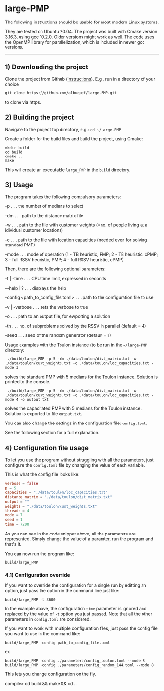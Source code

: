 # large-PMP

The following instructions should be usable for most modern Linux systems.

They are tested on Ubuntu 20.04. The project was built with Cmake version 3.16.3, using gcc 10.2.0. Older versions might work as well. The code uses the OpenMP library for parallelization, which is included in newer gcc versions.

---

## 1) Downloading the project

Clone the project from Github ([instructions](https://docs.github.com/en/github/creating-cloning-and-archiving-repositories/cloning-a-repository-from-github/cloning-a-repository)). E.g., run in a directory of your choice

```git clone https://github.com/albuquef/large-PMP.git```

to clone via https.

## 2) Building the project

Navigate to the project top directory, e.g.: ```cd ~/large-PMP``` 

Create a folder for the build files and build the project, using Cmake:

```
mkdir build
cd build
cmake ..
make
```

This will create an executable ```large_PMP``` in the ```build``` directory.

## 3) Usage

The program takes the following compulsory parameters: 

-p . . . the number of medians to select

-dm . . . path to the distance matrix file

-w . . . path to the file with customer weights (=no. of people living at a idividual customer locations)

-c . . . path to the file with location capacities (needed even for solving standard PMP)

-mode . . . mode of operation (1 - TB heuristic, PMP; 2 - TB heuristic, cPMP; 3 - full RSSV heuristic, PMP; 4 - full RSSV heuristic, cPMP)

Then, there are the following optional parameters:

-t | -time <seconds> . . . CPU time limit, expressed in seconds
 
--help | ? . . . displays the help
 
-config <path_to_config_file.toml> . . . path to the configuration file to use
 
-v | -verbose . . . sets the verbose to true

-o . . . path to an output file, for ewporting a solution

-th . . . no. of subproblems solved by the RSSV in parallel (default = 4)

-seed . . . seed of the random generator (default = 1)

Usage examples with the Toulon instance (to be run in the ```~/large-PMP``` directory:

```
 ./build/large_PMP -p 5 -dm ./data/toulon/dist_matrix.txt -w ./data/toulon/cust_weights.txt -c ./data/toulon/loc_capacities.txt -mode 3
```
solves the standard PMP with 5 medians for the Toulon instance. Solution is printed to the console.
```
 ./build/large_PMP -p 5 -dm ./data/toulon/dist_matrix.txt -w ./data/toulon/cust_weights.txt -c ./data/toulon/loc_capacities.txt -mode 4 -o output.txt
```
solves the capacitated PMP with 5 medians for the Toulon instance. Solution is exported to file `output.txt`.

You can also change the settings in the configuration file: `config.toml`.

See the following section for a full explanation.

## 4) Configuration file usage

To let you use the program without struggling with all the parameters, just configure the `config.toml` file by changing the value of each variable.

This is what the config file looks like:

```toml
verbose = false
p = 5
capacities = "./data/toulon/loc_capacities.txt"
distance_matrix = "./data/toulon/dist_matrix.txt"
output = ""
weights = "./data/toulon/cust_weights.txt"
threads = 4
mode = 7
seed = 1
time = 7200
```

As you can see in the code snippet above, all the parameters are represented. Simply change the value of a paramter, run the program and that's it.

You can now run the program like:
```
build/large_PMP
```

### 4.1) Configuration override

If you want to override the configuration for a single run by editting an option, just pass the option in the command line just like:

```
build/large_PMP -t 3600
```

In the example above, the configuration `time` parameter is ignored and replaced by the value of `-t` option you just passed. Note that all the other parameters in `config.toml` are considered.

If you want to work with multiple configuration files, just pass the config file you want to use in the command like:
```
build/large_PMP -config path_to_config_file.toml
```

ex
```
build/large_PMP -config ./parameters/config_toulon.toml --mode 8
build/large_PMP -config ./parameters/config_random_144.toml --mode 8
```



This lets you change configuration on the fly.


compile> cd  build && make && cd ..

